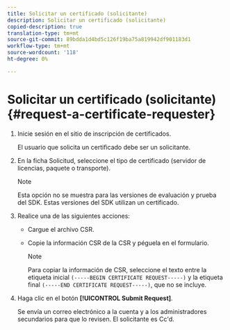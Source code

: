 ```yaml
---
title: Solicitar un certificado (solicitante)
description: Solicitar un certificado (solicitante)
copied-description: true
translation-type: tm+mt
source-git-commit: 89bdda1d4bd5c126f19ba75a819942df901183d1
workflow-type: tm+mt
source-wordcount: '118'
ht-degree: 0%

---
```



# Solicitar un certificado (solicitante){#request-a-certificate-requester}

1. Inicie sesión en el sitio de inscripción de certificados.

   El usuario que solicita un certificado debe ser un solicitante.

1. En la ficha Solicitud, seleccione el tipo de certificado (servidor de licencias, paquete o transporte).

   >[!NOTE]
   >
   >Esta opción no se muestra para las versiones de evaluación y prueba del SDK. Estas versiones del SDK utilizan un certificado.

1. Realice una de las siguientes acciones:

   * Cargue el archivo CSR.
   * Copie la información CSR de la CSR y péguela en el formulario.

      >[!NOTE]
      >
      >Para copiar la información de CSR, seleccione el texto entre la etiqueta inicial `(-----BEGIN CERTIFICATE REQUEST-----)` y la etiqueta final `(-----END CERTIFICATE REQUEST-----)`, que no se incluye.

1. Haga clic en el botón **[!UICONTROL Submit Request]**.

   Se envía un correo electrónico a la cuenta y a los administradores secundarios para que lo revisen. El solicitante es Cc&#39;d.

